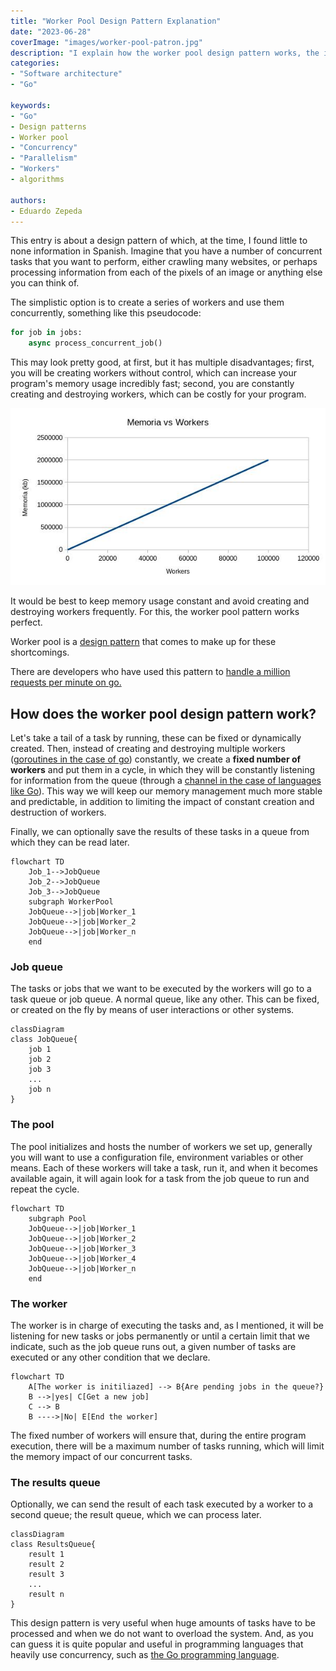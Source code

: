 ```yaml
---
title: "Worker Pool Design Pattern Explanation"
date: "2023-06-28"
coverImage: "images/worker-pool-patron.jpg"
description: "I explain how the worker pool design pattern works, the ideal job queue to handle with programming languages that support concurrency."
categories:
- "Software architecture"
- "Go"

keywords:
- "Go"
- Design patterns
- Worker pool
- "Concurrency"
- "Parallelism"
- "Workers"
- algorithms

authors:
- Eduardo Zepeda
---
```


This entry is about a design pattern of which, at the time, I found little to none information in Spanish. Imagine that you have a number of concurrent tasks that you want to perform, either crawling many websites, or perhaps processing information from each of the pixels of an image or anything else you can think of.

The simplistic option is to create a series of workers and use them concurrently, something like this pseudocode:

``` python
for job in jobs:
    async process_concurrent_job()
```

This may look pretty good, at first, but it has multiple disadvantages; first, you will be creating workers without control, which can increase your program's memory usage incredibly fast; second, you are constantly creating and destroying workers, which can be costly for your program.

![If there is no worker limit, workers will continue to be created to match the tasks](images/workers-vs-memoria.jpg "If there is no worker limit, workers will continue to be created to match the tasks")

It would be best to keep memory usage constant and avoid creating and destroying workers frequently. For this, the worker pool pattern works perfect.

Worker pool is a [design pattern](/en/python-design-patterns-review-of-practical-python-design-patterns/) that comes to make up for these shortcomings.

There are developers who have used this pattern to [handle a million requests per minute on go.](http://marcio.io/2015/07/handling-1-million-requests-per-minute-with-golang)

## How does the worker pool design pattern work?

Let's take a tail of a task by running, these can be fixed or dynamically created. Then, instead of creating and destroying multiple workers ([goroutines in the case of go](/en/go-introduction-to-goroutines-and-concurrency/)) constantly, we create a **fixed number of workers** and put them in a cycle, in which they will be constantly listening for information from the queue (through a [channel in the case of languages like Go](/en/go-use-of-channels-to-communicate-goroutines/)). This way we will keep our memory management much more stable and predictable, in addition to limiting the impact of constant creation and destruction of workers.

Finally, we can optionally save the results of these tasks in a queue from which they can be read later.

``` mermaid
flowchart TD
    Job_1-->JobQueue
    Job_2-->JobQueue
    Job_3-->JobQueue
    subgraph WorkerPool
    JobQueue-->|job|Worker_1
    JobQueue-->|job|Worker_2
    JobQueue-->|job|Worker_n
    end
```

### Job queue

The tasks or jobs that we want to be executed by the workers will go to a task queue or job queue. A normal queue, like any other. This can be fixed, or created on the fly by means of user interactions or other systems.

``` mermaid
classDiagram
class JobQueue{
    job 1
    job 2
    job 3
    ...
    job n
}
```

### The pool

The pool initializes and hosts the number of workers we set up, generally you will want to use a configuration file, environment variables or other means. Each of these workers will take a task, run it, and when it becomes available again, it will again look for a task from the job queue to run and repeat the cycle.

``` mermaid
flowchart TD
    subgraph Pool
    JobQueue-->|job|Worker_1
    JobQueue-->|job|Worker_2
    JobQueue-->|job|Worker_3
    JobQueue-->|job|Worker_4
    JobQueue-->|job|Worker_n
    end
```

### The worker

The worker is in charge of executing the tasks and, as I mentioned, it will be listening for new tasks or jobs permanently or until a certain limit that we indicate, such as the job queue runs out, a given number of tasks are executed or any other condition that we declare.

``` mermaid
flowchart TD
    A[The worker is initiliazed] --> B{Are pending jobs in the queue?}
    B -->|yes| C[Get a new job]
    C --> B
    B ---->|No| E[End the worker]
```

The fixed number of workers will ensure that, during the entire program execution, there will be a maximum number of tasks running, which will limit the memory impact of our concurrent tasks.

### The results queue

Optionally, we can send the result of each task executed by a worker to a second queue; the result queue, which we can process later.

``` mermaid
classDiagram
class ResultsQueue{
    result 1
    result 2
    result 3
    ...
    result n
}
```

This design pattern is very useful when huge amounts of tasks have to be processed and when we do not want to overload the system. And, as you can guess it is quite popular and useful in programming languages that heavily use concurrency, such as [the Go programming language](/en/go-programming-language-introduction-to-variables-and-data-types/).